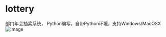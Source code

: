 # lottery
部门年会抽奖系统， Python编写，自带Python环境，支持Windows/MacOSX
![image](https://github.com/yuhuating/lottery/blob/master/index.png)
